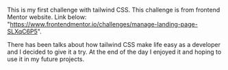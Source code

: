 This is my first challenge with tailwind CSS. This challenge is from frontend Mentor website. Link below: "https://www.frontendmentor.io/challenges/manage-landing-page-SLXqC6P5". 

There has been talks about how tailwind CSS make life easy as a developer and I decided to give it a try. At the end of the day I enjoyed it and hoping to use it in my future projects.